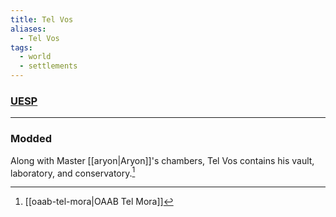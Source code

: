 ```yaml
---
title: Tel Vos
aliases:
  - Tel Vos
tags:
  - world
  - settlements
---
```

### [UESP](https://en.uesp.net/wiki/Morrowind:Tel_Vos)

***
### Modded
Along with Master [[aryon|Aryon]]'s chambers, Tel Vos contains his vault, laboratory, and conservatory.[^1]

[^1]: [[oaab-tel-mora|OAAB Tel Mora]]